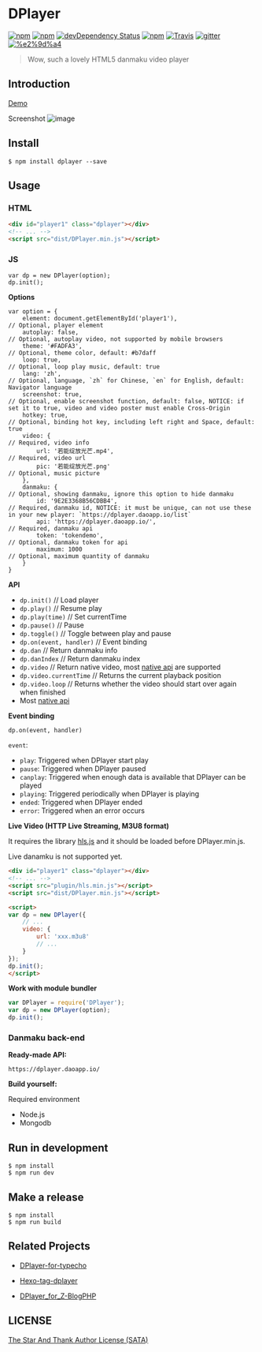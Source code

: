 # DPlayer

[![npm](https://img.shields.io/npm/v/dplayer.svg?style=flat-square)](https://www.npmjs.com/package/dplayer)
[![npm](https://img.shields.io/npm/l/dplayer.svg?style=flat-square)](https://github.com/DIYgod/DPlayer/blob/master/LICENSE)
[![devDependency Status](https://img.shields.io/david/dev/DIYgod/dplayer.svg?style=flat-square)](https://david-dm.org/DIYgod/DPlayer#info=devDependencies)
[![npm](https://img.shields.io/npm/dt/dplayer.svg?style=flat-square)](https://www.npmjs.com/package/dplayer)
[![Travis](https://img.shields.io/travis/DIYgod/DPlayer.svg?style=flat-square)](https://travis-ci.org/DIYgod/DPlayer)
[![gitter](https://img.shields.io/gitter/room/DIYgod/DPlayer.svg?style=flat-square)](https://gitter.im/diygod233/dplayer)
[![%e2%9d%a4](https://img.shields.io/badge/made%20with-%e2%9d%a4-ff69b4.svg?style=flat-square)](https://www.anotherhome.net/)

> Wow, such a lovely HTML5 danmaku video player

## Introduction

[Demo](http://dplayer.js.org/)

Screenshot
![image](http://i.imgur.com/207ch36.jpg)

## Install

```
$ npm install dplayer --save
```

## Usage

### HTML

```HTML
<div id="player1" class="dplayer"></div>
<!-- ... -->
<script src="dist/DPlayer.min.js"></script>
```

### JS

```JS
var dp = new DPlayer(option);
dp.init();
```

**Options**

```JS
var option = {
    element: document.getElementById('player1'),                       // Optional, player element
    autoplay: false,                                                   // Optional, autoplay video, not supported by mobile browsers
    theme: '#FADFA3',                                                  // Optional, theme color, default: #b7daff
    loop: true,                                                        // Optional, loop play music, default: true
    lang: 'zh',                                                        // Optional, language, `zh` for Chinese, `en` for English, default: Navigator language
    screenshot: true,                                                  // Optional, enable screenshot function, default: false, NOTICE: if set it to true, video and video poster must enable Cross-Origin
    hotkey: true,                                                      // Optional, binding hot key, including left right and Space, default: true
    video: {                                                           // Required, video info
        url: '若能绽放光芒.mp4',                                         // Required, video url
        pic: '若能绽放光芒.png'                                          // Optional, music picture
    },
    danmaku: {                                                         // Optional, showing danmaku, ignore this option to hide danmaku
        id: '9E2E3368B56CDBB4',                                        // Required, danmaku id, NOTICE: it must be unique, can not use these in your new player: `https://dplayer.daoapp.io/list`
        api: 'https://dplayer.daoapp.io/',                             // Required, danmaku api
        token: 'tokendemo',                                            // Optional, danmaku token for api
        maximum: 1000                                                  // Optional, maximum quantity of danmaku
    }
}
```

**API**

+ `dp.init()`                       // Load player
+ `dp.play()`                       // Resume play
+ `dp.play(time)`                   // Set currentTime
+ `dp.pause()`                      // Pause
+ `dp.toggle()`                     // Toggle between play and pause
+ `dp.on(event, handler)`           // Event binding
+ `dp.dan`                          // Return danmaku info
+ `dp.danIndex`                     // Return danmaku index
+ `dp.video`                        // Return native video, most [native api](http://www.w3schools.com/tags/ref_av_dom.asp) are supported
 + `dp.video.currentTime`           // Returns the current playback position
 + `dp.video.loop`                  // Returns whether the video should start over again when finished
 + Most [native api](http://www.w3schools.com/tags/ref_av_dom.asp)

**Event binding**

`dp.on(event, handler)`

`event`:
+ `play`: Triggered when DPlayer start play
+ `pause`: Triggered when DPlayer paused
+ `canplay`: Triggered when enough data is available that DPlayer can be played
+ `playing`: Triggered periodically when DPlayer is playing
+ `ended`: Triggered when DPlayer ended
+ `error`: Triggered when an error occurs

**Live Video (HTTP Live Streaming, M3U8 format)**

It requires the library [hls.js](https://github.com/dailymotion/hls.js) and it should be loaded before DPlayer.min.js.

Live danamku is not supported  yet.

```HTML
<div id="player1" class="dplayer"></div>
<!-- ... -->
<script src="plugin/hls.min.js"></script>
<script src="dist/DPlayer.min.js"></script>

<script>
var dp = new DPlayer({
    // ...
    video: {
        url: 'xxx.m3u8'
        // ...
    }
});
dp.init();
</script>
```

**Work with module bundler**

```js
var DPlayer = require('DPlayer');
var dp = new DPlayer(option);
dp.init();
```

### Danmaku back-end

**Ready-made API:**

`https://dplayer.daoapp.io/`

**Build yourself:**

Required environment

- Node.js
- Mongodb

## Run in development

```
$ npm install
$ npm run dev
```

## Make a release

```
$ npm install
$ npm run build
```

## Related Projects

- [DPlayer-for-typecho](https://github.com/volio/DPlayer-for-typecho)

- [Hexo-tag-dplayer](https://github.com/NextMoe/hexo-tag-dplayer)

- [DPlayer_for_Z-BlogPHP](https://github.com/fghrsh/DPlayer_for_Z-BlogPHP)

## LICENSE

[The Star And Thank Author License (SATA)](https://github.com/DIYgod/DPlayer/blob/master/LICENSE)
